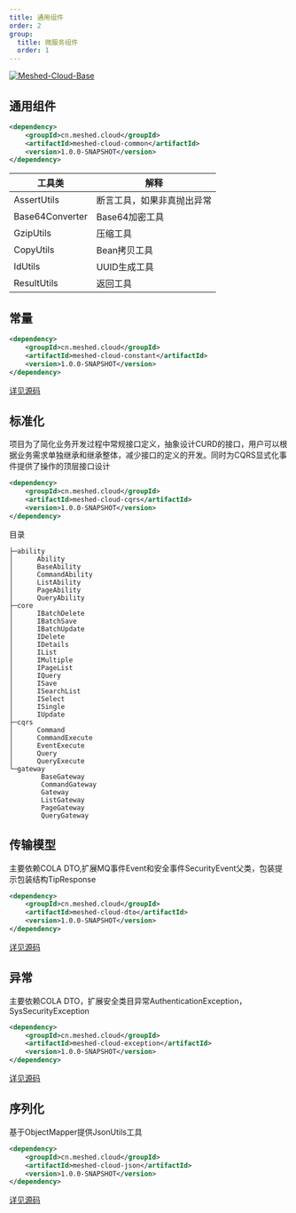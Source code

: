 ```yaml
---
title: 通用组件
order: 2
group:
  title: 微服务组件
  order: 1
---
```

[![Meshed-Cloud-Base](https://github-readme-stats.vercel.app/api/pin/?username=meshed-cloud&repo=meshed-cloud-base)](https://github.com/meshed-cloud)



## 通用组件

```xml
<dependency>
    <groupId>cn.meshed.cloud</groupId>
    <artifactId>meshed-cloud-common</artifactId>
    <version>1.0.0-SNAPSHOT</version>
</dependency>
```

| 工具类             | 解释            |
|-----------------|---------------|
| AssertUtils     | 断言工具，如果非真抛出异常 |
| Base64Converter | Base64加密工具    |
| GzipUtils       | 压缩工具          |
| CopyUtils       | Bean拷贝工具      |
| IdUtils         | UUID生成工具      |
| ResultUtils     | 返回工具          |

## 常量

```xml
<dependency>
    <groupId>cn.meshed.cloud</groupId>
    <artifactId>meshed-cloud-constant</artifactId>
    <version>1.0.0-SNAPSHOT</version>
</dependency>
```

[详见源码](https://github.com/meshed-cloud/meshed-cloud-base/tree/master/meshed-cloud-constant)


## 标准化

项目为了简化业务开发过程中常规接口定义，抽象设计CURD的接口，用户可以根据业务需求单独继承和继承整体，减少接口的定义的开发。同时为CQRS显式化事件提供了操作的顶层接口设计

```xml
<dependency>
    <groupId>cn.meshed.cloud</groupId>
    <artifactId>meshed-cloud-cqrs</artifactId>
    <version>1.0.0-SNAPSHOT</version>
</dependency>
```
目录
```shell
├─ability
│      Ability
│      BaseAbility
│      CommandAbility
│      ListAbility
│      PageAbility
│      QueryAbility
├─core
│      IBatchDelete
│      IBatchSave
│      IBatchUpdate
│      IDelete
│      IDetails
│      IList
│      IMultiple
│      IPageList
│      IQuery
│      ISave
│      ISearchList
│      ISelect
│      ISingle
│      IUpdate
├─cqrs
│      Command
│      CommandExecute
│      EventExecute
│      Query
│      QueryExecute
└─gateway
        BaseGateway
        CommandGateway
        Gateway
        ListGateway
        PageGateway
        QueryGateway
```

## 传输模型

主要依赖COLA DTO,扩展MQ事件Event和安全事件SecurityEvent父类，包装提示包装结构TipResponse

```xml
<dependency>
    <groupId>cn.meshed.cloud</groupId>
    <artifactId>meshed-cloud-dto</artifactId>
    <version>1.0.0-SNAPSHOT</version>
</dependency>
```

[详见源码](https://github.com/meshed-cloud/meshed-cloud-base/tree/master/meshed-cloud-dto)

## 异常

主要依赖COLA DTO，扩展安全类目异常AuthenticationException，SysSecurityException

```xml
<dependency>
    <groupId>cn.meshed.cloud</groupId>
    <artifactId>meshed-cloud-exception</artifactId>
    <version>1.0.0-SNAPSHOT</version>
</dependency>
```

[详见源码](https://github.com/meshed-cloud/meshed-cloud-base/tree/master/meshed-cloud-exception)

## 序列化

基于ObjectMapper提供JsonUtils工具

```xml
<dependency>
    <groupId>cn.meshed.cloud</groupId>
    <artifactId>meshed-cloud-json</artifactId>
    <version>1.0.0-SNAPSHOT</version>
</dependency>
```

[详见源码](https://github.com/meshed-cloud/meshed-cloud-base/tree/master/meshed-cloud-json)
